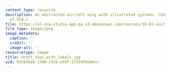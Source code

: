 ```yaml
---
content_type: resource
description: An abstracted aircraft wing with illustrated systems. (Image courtesy
  of OCW.)
file: https://ol-ocw-studio-app-qa.s3.amazonaws.com/courses/16-01-unified-engineering-i-ii-iii-iv-fall-2005-spring-2006/03cbd5eb1396c3cbe59f572645bbb6cc_draft_chpi_with_labels.jpg
file_type: image/jpeg
image_metadata:
  caption: ''
  credit: ''
  image-alt: ''
resourcetype: Image
title: draft_chpi_with_labels.jpg
uid: 03cbd5eb-1396-c3cb-e59f-572645bbb6cc
---
```

